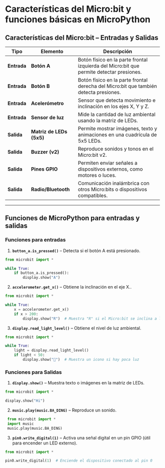 # Características del Micro:bit y funciones básicas en MicroPython  

## Características del Micro:bit – Entradas y Salidas  

| **Tipo**  | **Elemento**       | **Descripción** |
|-----------|-------------------|----------------|
| **Entrada** | **Botón A** | Botón físico en la parte frontal izquierda del Micro:bit que permite detectar presiones. |
| **Entrada** | **Botón B** | Botón físico en la parte frontal derecha del Micro:bit que también detecta presiones. |
| **Entrada** | **Acelerómetro** | Sensor que detecta movimiento e inclinación en los ejes X, Y y Z. |
| **Entrada** | **Sensor de luz** | Mide la cantidad de luz ambiental usando la matriz de LEDs. |
| **Salida** | **Matriz de LEDs (5x5)** | Permite mostrar imágenes, texto y animaciones en una cuadrícula de 5x5 LEDs. |
| **Salida** | **Buzzer (v2)** | Reproduce sonidos y tonos en el Micro:bit v2. |
| **Salida** | **Pines GPIO** | Permiten enviar señales a dispositivos externos, como motores o luces. |
| **Salida** | **Radio/Bluetooth** | Comunicación inalámbrica con otros Micro:bits o dispositivos compatibles. |

---

## Funciones de MicroPython para entradas y salidas  

### **Funciones para entradas**  

1. **`button_a.is_pressed()`** – Detecta si el botón A está presionado.  
```python
from microbit import *

while True:
    if button_a.is_pressed():
        display.show("A")

```
2. **`accelerometer.get_x()`** – Obtiene la inclinación en el eje X..  
```python
from microbit import *

while True:
    x = accelerometer.get_x()
    if x > 200:
        display.show("R")  # Muestra "R" si el Micro:bit se inclina a la derecha

```
3. **`display.read_light_level()`** – Obtiene el nivel de luz ambiental. 
```python
from microbit import *

while True:
    light = display.read_light_level()
    if light < 50:
        display.show("🌙")  # Muestra un icono si hay poca luz
```

### **Funciones para Salidas**  
1. **`display.show()`** – Muestra texto o imágenes en la matriz de LEDs.  
```python
from microbit import *

display.show("Hi")

```
2. **`music.play(music.BA_DING)`** – Reproduce un sonido.  
```python
 from microbit import *
 import music
 music.play(music.BA_DING)

```
3. **`pin0.write_digital(1)`** – Activa una señal digital en un pin GPIO (útil para encender un LED externo). 
```python
from microbit import *

pin0.write_digital(1)  # Enciende el dispositivo conectado al pin 0

```
